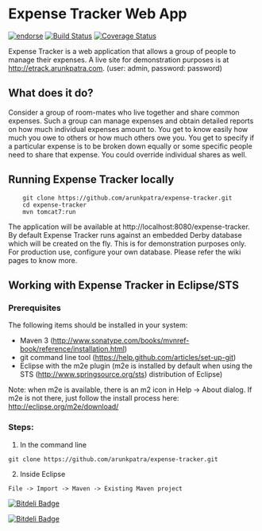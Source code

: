 # Expense Tracker Web App 
[![endorse](https://api.coderwall.com/arunkpatra/endorsecount.png)](https://coderwall.com/arunkpatra) [![Build Status](https://travis-ci.org/arunkpatra/expense-tracker.png?branch=master)](https://travis-ci.org/arunkpatra/expense-tracker) [![Coverage Status](https://coveralls.io/repos/arunkpatra/expense-tracker/badge.png)](https://coveralls.io/r/arunkpatra/expense-tracker)

 
Expense Tracker is a web application that allows a group of people to manage their expenses. A live site for demonstration purposes is at http://etrack.arunkpatra.com. (user: admin, password: password)

## What does it do?

Consider a group of room-mates who live together and share common expenses. Such a group can manage expenses and obtain detailed reports on how much individual expenses amount to. You get to know easily how much you owe to others or how much others owe you. You get to specify if a particular expense is to be broken down equally or some specific people need to share that expense. You could override individual shares as well. 

## Running Expense Tracker locally
```
	git clone https://github.com/arunkpatra/expense-tracker.git
	cd expense-tracker
	mvn tomcat7:run
```
The application will be available at http://localhost:8080/expense-tracker. By default Expense Tracker runs against an embedded Derby database which will be created on the fly. This is for demonstration purposes only. For production use, configure your own database. Please refer the wiki pages to know more.

## Working with Expense Tracker in Eclipse/STS

### Prerequisites
The following items should be installed in your system:
* Maven 3 (http://www.sonatype.com/books/mvnref-book/reference/installation.html)
* git command line tool (https://help.github.com/articles/set-up-git)
* Eclipse with the m2e plugin (m2e is installed by default when using the STS (http://www.springsource.org/sts) distribution of Eclipse)

Note: when m2e is available, there is an m2 icon in Help -> About dialog.
If m2e is not there, just follow the install process here: http://eclipse.org/m2e/download/


### Steps:

1) In the command line
```
git clone https://github.com/arunkpatra/expense-tracker.git
```
2) Inside Eclipse
```
File -> Import -> Maven -> Existing Maven project
```

[![Bitdeli Badge](https://d2weczhvl823v0.cloudfront.net/arunkpatra/expense-tracker/trend.png)](https://bitdeli.com/free "Bitdeli Badge")


[![Bitdeli Badge](https://d2weczhvl823v0.cloudfront.net/arunkpatra/expense-tracker/trend.png)](https://bitdeli.com/free "Bitdeli Badge")

